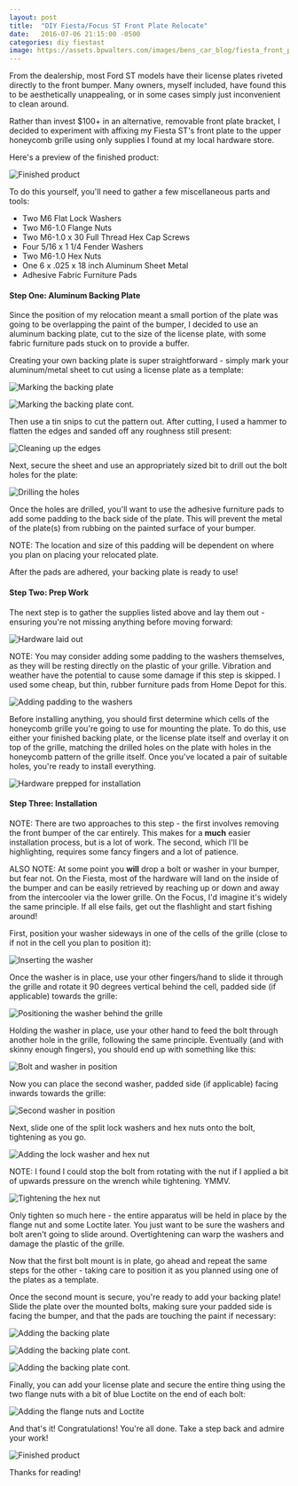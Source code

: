 ```yaml
---
layout: post
title:  "DIY Fiesta/Focus ST Front Plate Relocate"
date:   2016-07-06 21:15:00 -0500
categories: diy fiestast
image: https://assets.bpwalters.com/images/bens_car_blog/fiesta_front_plate_1.jpg
---
```


<span class="is-first-letter">F</span>rom the dealership, most Ford ST models have their license plates riveted directly to the front bumper.  Many owners, myself included, have found this to be aesthetically unappealing, or in some cases simply just inconvenient to clean around.

Rather than invest $100+ in an alternative, removable front plate bracket, I decided to experiment with affixing my Fiesta ST's front plate to the upper honeycomb grille using only supplies I found at my local hardware store.

Here's a preview of the finished product:

![Finished product](http://i.imgur.com/0jd7HbI.jpg)

To do this yourself, you'll need to gather a few miscellaneous parts and tools:

* Two M6 Flat Lock Washers
* Two M6-1.0 Flange Nuts
* Two M6-1.0 x 30 Full Thread Hex Cap Screws
* Four 5/16 x 1 1/4 Fender Washers
* Two M6-1.0 Hex Nuts
* One 6 x .025 x 18 inch Aluminum Sheet Metal
* Adhesive Fabric Furniture Pads

#### Step One: Aluminum Backing Plate

Since the position of my relocation meant a small portion of the plate was going to be overlapping the paint of the bumper, I decided to use an aluminum backing plate, cut to the size of the license plate, with some fabric furniture pads stuck on to provide a buffer.

Creating your own backing plate is super straightforward - simply mark your aluminum/metal sheet to cut using a license plate as a template:

![Marking the backing plate](http://i.imgur.com/TfyOkw2.jpg)

![Marking the backing plate cont.](http://i.imgur.com/kg6oj3A.jpg)

Then use a tin snips to cut the pattern out.  After cutting, I used a hammer to flatten the edges and sanded off any roughness still present:

![Cleaning up the edges](http://i.imgur.com/EN9NUnZ.jpg)

Next, secure the sheet and use an appropriately sized bit to drill out the bolt holes for the plate:

![Drilling the holes](http://i.imgur.com/Ztn7RG6.jpg)

Once the holes are drilled, you'll want to use the adhesive furniture pads to add some padding to the back side of the plate.  This will prevent the metal of the plate(s) from rubbing on the painted surface of your bumper.

NOTE: The location and size of this padding will be dependent on where you plan on placing your relocated plate.

After the pads are adhered, your backing plate is ready to use!

#### Step Two: Prep Work

The next step is to gather the supplies listed above and lay them out - ensuring you're not missing anything before moving forward:

![Hardware laid out](http://i.imgur.com/Rghzi8b.jpg)

NOTE: You may consider adding some padding to the washers themselves, as they will be resting directly on the plastic of your grille.  Vibration and weather have the potential to cause some damage if this step is skipped.  I used some cheap, but thin, rubber furniture pads from Home Depot for this.

![Adding padding to the washers](http://i.imgur.com/V47gYkB.jpg)

Before installing anything, you should first determine which cells of the honeycomb grille you're going to use for mounting the plate.  To do this, use either your finished backing plate, or the license plate itself and overlay it on top of the grille, matching the drilled holes on the plate with holes in the honeycomb pattern of the grille itself.  Once you've located a pair of suitable holes, you're ready to install everything.

![Hardware prepped for installation](http://i.imgur.com/qOJcFzF.jpg)

#### Step Three: Installation

NOTE: There are two approaches to this step - the first involves removing the front bumper of the car entirely.  This makes for a **much** easier installation process, but is a lot of work.  The second, which I'll be highlighting, requires some fancy fingers and a lot of patience.

ALSO NOTE: At some point you **will** drop a bolt or washer in your bumper, but fear not.  On the Fiesta, most of the hardware will land on the inside of the bumper and can be easily retrieved by reaching up or down and away from the intercooler via the lower grille.  On the Focus, I'd imagine it's widely the same principle.  If all else fails, get out the flashlight and start fishing around!

First, position your washer sideways in one of the cells of the grille (close to if not in the cell you plan to position it):

![Inserting the washer](http://i.imgur.com/FWadNNe.jpg)

Once the washer is in place, use your other fingers/hand to slide it through the grille and rotate it 90 degrees vertical behind the cell, padded side (if applicable) towards the grille:

![Positioning the washer behind the grille](http://i.imgur.com/k8udml8.jpg)

Holding the washer in place, use your other hand to feed the bolt through another hole in the grille, following the same principle.  Eventually (and with skinny enough fingers), you should end up with something like this:

![Bolt and washer in position](http://i.imgur.com/qtliWIO.jpg)

Now you can place the second washer, padded side (if applicable) facing inwards towards the grille:

![Second washer in position](http://i.imgur.com/yps8gOK.jpg)

Next, slide one of the split lock washers and hex nuts onto the bolt, tightening as you go.

![Adding the lock washer and hex nut](http://i.imgur.com/1f0MeWA.jpg)

NOTE: I found I could stop the bolt from rotating with the nut if I applied a bit of upwards pressure on the wrench while tightening.  YMMV.

![Tightening the hex nut](http://i.imgur.com/ItxozXf.jpg)

Only tighten so much here - the entire apparatus will be held in place by the flange nut and some Loctite later.  You just want to be sure the washers and bolt aren't going to slide around.  Overtightening can warp the washers and damage the plastic of the grille.

Now that the first bolt mount is in plate, go ahead and repeat the same steps for the other - taking care to position it as you planned using one of the plates as a template.

Once the second mount is secure, you're ready to add your backing plate!  Slide the plate over the mounted bolts, making sure your padded side is facing the bumper, and that the pads are touching the paint if necessary:

![Adding the backing plate](http://i.imgur.com/pghw0nI.jpg)

![Adding the backing plate cont.](http://i.imgur.com/rlIgOFj.jpg)

![Adding the backing plate cont.](http://i.imgur.com/o1mzVwU.jpg)

Finally, you can add your license plate and secure the entire thing using the two flange nuts with a bit of blue Loctite on the end of each bolt:

![Adding the flange nuts and Loctite](http://i.imgur.com/uEOEoIW.jpg)

And that's it!  Congratulations!  You're all done.  Take a step back and admire your work!

![Finished product](http://i.imgur.com/0jd7HbI.jpg)

Thanks for reading!